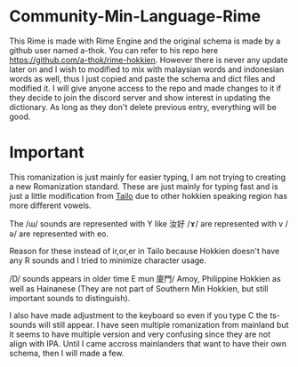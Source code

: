 # Community-Min-Language-Rime
This Rime is made with Rime Engine and the original schema is made by a github user named a-thok. You can refer to his repo here https://github.com/a-thok/rime-hokkien. However there is never any update later on and I wish to modified to mix with malaysian words and indonesian words as well, thus I just copied and paste the schema and dict files and modified it. I will give anyone access to the repo and made changes to it if they decide to join the discord server and show interest in updating the dictionary. As long as they don't delete previous entry, everything will be good.

# Important

This romanization is just mainly for easier typing, I am not trying to creating a new Romanization standard. These are just mainly for typing fast and is just a little modification from [Tailo](https://zh.wikipedia.org/wiki/臺灣閩南語羅馬字拼音方案) due to other hokkien speaking region has more different vowels.

The /ɯ/ sounds are represented with Y like 汝好 /ɤ/ are represented with v /ə/ are represented with eo. 

Reason for these instead of ir,or,er in Tailo because Hokkien doesn't have any R sounds and I tried to minimize character usage. 

/D/ sounds appears in older time E mun 廈門/ Amoy, Philippine Hokkien as well as Hainanese (They are not part of Southern Min Hokkien, but still important sounds to distinguish). 

I also have made adjustment to the keyboard so even if you type C the ts- sounds will still appear. I have seen multiple romanization from mainland but it seems to have multiple version and very confusing since they are not align with IPA. Until I came accross mainlanders that want to have their own schema, then I will made a few. 